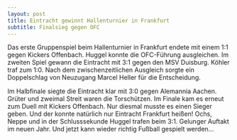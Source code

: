 ```yaml
---
layout: post
title: Eintracht gewinnt Hallenturnier in Frankfurt
subtitle: Finalsieg gegen OFC
---
```


Das erste Gruppenspiel beim Hallenturnier in Frankfurt endete mit einem 1:1 gegen Kickers Offenbach. Huggel konnte die OFC-Führung ausgleichen. Im zweiten Spiel gewann die Eintracht mit 3:1 gegen den MSV Duisburg. Köhler traf zum 1:0. Nach dem zwischenzeitlichen Ausgleich sorgte ein Doppelschlag von Neuzugang Marcel Heller für die Entscheidung. 

Im Halbfinale siegte die Eintracht klar mit 3:0 gegen Alemannia Aachen. Grüter und zweimal Streit waren die Torschützen. Im Finale kam es erneut zum Duell mit Kickers Offenbach. Nur diesmal musste es einen Sieger geben. Und der konnte natürlich nur Eintracht Frankfurt heißen! Ochs, Neppe und in der Schlusssekunde Huggel trafen beim 3:1. Gelunger Auftakt im neuen Jahr. Und jetzt kann wieder richtig Fußball gespielt werden...
